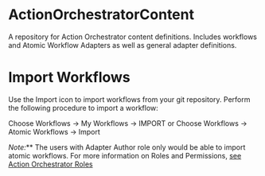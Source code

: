 # ActionOrchestratorContent
A repository for Action Orchestrator content definitions.  Includes workflows and Atomic Workflow Adapters as well as general adapter definitions.


# Import Workflows
Use the Import icon to import workflows from your git repository. Perform the following procedure to import a workflow:

Choose Workflows -> My Workflows -> IMPORT or Choose Workflows -> Atomic Workflows -> Import

_Note:_** The users with Adapter Author role only would be able to import atomic workflows.  For more information on Roles and Permissions, [see Action Orchestrator Roles](https://docs.cloudcenter.cisco.com/display/ACTIONORCHESTRATOR/Action+Orchestrator+Roles)
